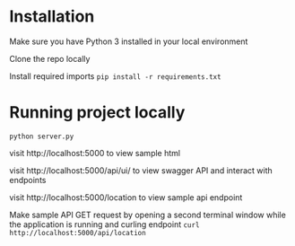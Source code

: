 # Installation

Make sure you have Python 3 installed in your local environment

Clone the repo locally

Install required imports `pip install -r requirements.txt`

# Running project locally

`python server.py`

visit http://localhost:5000 to view sample html

visit http://localhost:5000/api/ui/ to view swagger API and interact with endpoints

visit http://localhost:5000/location to view sample api endpoint

Make sample API GET request by opening a second terminal window while the application is running and curling endpoint `curl http://localhost:5000/api/location`
